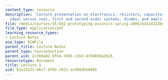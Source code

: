 ```yaml
---
content_type: resource
description: 'Lecture presentation on electronics, resistors, capacitors, inductors:
  ideal versus real, first and second order systems, diodes, and amplifiers.'
file: /media/courses/16-682-prototyping-avionics-spring-2006/b3a14322b6cfdf052922acd98dbb8985_lect3.pdf
file_type: application/pdf
learning_resource_types:
- Lecture Notes
ocw_type: OCWFile
parent_title: Lecture Notes
parent_type: CourseSection
parent_uid: 2c369a02-9f64-7495-c2b3-4194036a2626
resourcetype: Document
title: Lecture 3
uid: b3a14322-b6cf-df05-2922-acd98dbb8985
---
```

